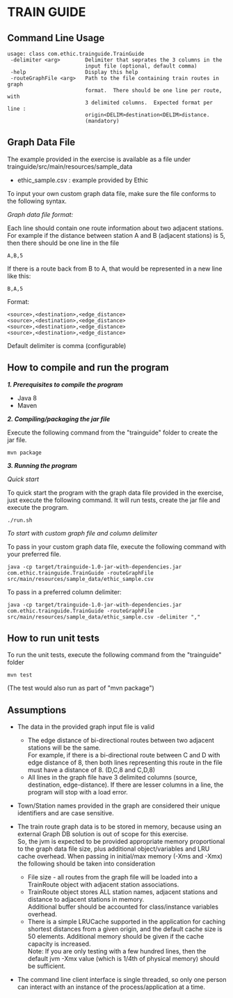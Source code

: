 # TRAIN GUIDE 

## Command Line Usage

```
usage: class com.ethic.trainguide.TrainGuide
 -delimiter <arg>        Delimiter that seprates the 3 columns in the
                         input file (optional, default comma)
 -help                   Display this help
 -routeGraphFile <arg>   Path to the file containing train routes in graph
                         format.  There should be one line per route, with
                         3 delimited columns.  Expected format per line :
                         origin<DELIM>destination<DELIM>distance.
                         (mandatory)
```
                         
## Graph Data File
The example provided in the exercise is available as a file under trainguide/src/main/resources/sample_data

* ethic_sample.csv : example provided by Ethic 

To input your own custom graph data file, make sure the file conforms to the following syntax.

_Graph data file format:_

Each line should contain one route information about two adjacent stations.  
For example if the distance between station A and B (adjacent stations) is 5, 
then there should be one line in the file

```
A,B,5
``` 

If there is a route back from B to A, that would be represented in a new line like this:
```
B,A,5
``` 

Format:

```
<source>,<destination>,<edge_distance>
<source>,<destination>,<edge_distance>
<source>,<destination>,<edge_distance>
<source>,<destination>,<edge_distance>
```

Default delimiter is comma (configurable)


## How to compile and run the program

_**1.  Prerequisites to compile the program**_

*  Java 8
*  Maven

**_2.  Compiling/packaging the jar file_**

Execute the following command from the "trainguide" folder to create the jar file.

```
mvn package

```
**_3.  Running the program_**

_Quick start_

To quick start the program with the graph data file provided in the exercise, just execute the following command.
It will run tests, create the jar file and execute the program.
```
./run.sh
``` 

_To start with custom graph file and column delimiter_

To pass in your custom graph data file, execute the following command with your preferred file.

```
java -cp target/trainguide-1.0-jar-with-dependencies.jar com.ethic.trainguide.TrainGuide -routeGraphFile src/main/resources/sample_data/ethic_sample.csv
```  

To pass in a preferred column delimiter:
```
java -cp target/trainguide-1.0-jar-with-dependencies.jar com.ethic.trainguide.TrainGuide -routeGraphFile src/main/resources/sample_data/ethic_sample.csv -delimiter ","
```

## How to run unit tests

To run the unit tests, execute the following command from the "trainguide" folder

```
mvn test
```
(The test would also run as part of "mvn package")

## Assumptions

* The data in the provided graph input file is valid

    * The edge distance of bi-directional routes between two adjacent stations will be the same.  
For example, if there is a bi-directional route between C and D with edge distance of 8, then both lines representing this route in the file must have a distance of 8.
(D,C,8 and C,D,8)
    * All lines in the graph file have 3 delimited columns (source, destination, edge-distance).  If there are lesser columns in a line, the program will stop with a load error.      

* Town/Station names provided in the graph are considered their unique identifiers and are case sensitive.

* The train route graph data is to be stored in memory, because using an external Graph DB solution is out of scope for this exercise.  
So, the jvm is expected to be provided appropriate memory proportional to the graph data file size, plus additional object/variables and LRU cache overhead.
When passing in initial/max memory (-Xms and -Xmx) the following should be taken into consideration
    *  File size - all routes from the graph file will be loaded into a TrainRoute object with adjacent station associations. 
    *  TrainRoute object stores ALL station names, adjacent stations and distance to adjacent stations in memory.  
    Additional buffer should be accounted for class/instance variables overhead.
    *  There is a simple LRUCache supported in the application for caching shortest distances from a given origin, 
    and the default cache size is 50 elements.  Additional memory should be given if the cache capacity is increased.  
Note: If you are only testing with a few hundred lines, then the default jvm -Xmx value (which is 1/4th of physical memory) should be sufficient. 

* The command line client interface is single threaded, so only one person can interact with an instance of the process/application at a time.
